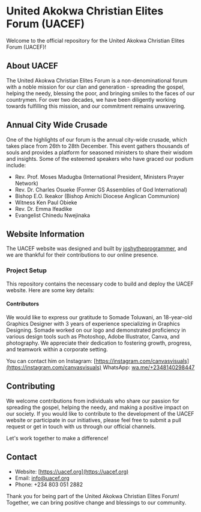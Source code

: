 # United Akokwa Christian Elites Forum (UACEF)

Welcome to the official repository for the United Akokwa Christian Elites Forum (UACEF)!

## About UACEF

The United Akokwa Christian Elites Forum is a non-denominational forum with a noble mission for our clan and generation - spreading the gospel, helping the needy, blessing the poor, and bringing smiles to the faces of our countrymen. For over two decades, we have been diligently working towards fulfilling this mission, and our commitment remains unwavering.

## Annual City Wide Crusade

One of the highlights of our forum is the annual city-wide crusade, which takes place from 26th to 28th December. This event gathers thousands of souls and provides a platform for seasoned ministers to share their wisdom and insights. Some of the esteemed speakers who have graced our podium include:

- Rev. Prof. Moses Madugba (International President, Ministers Prayer Network)
- Rev. Dr. Charles Osueke (Former GS Assemblies of God International)
- Bishop E.O. Ikeakor (Bishop Amichi Diocese Anglican Communion)
- Witness Ken Paul Obieke
- Rev. Dr. Emma Ifeadike
- Evangelist Chinedu Nwejinaka

## Website Information

The UACEF website was designed and built by [joshytheprogrammer](https://github.com/joshytheprogrammer), and we are thankful for their contributions to our online presence.

### Project Setup

This repository contains the necessary code to build and deploy the UACEF website. Here are some key details:

#### Contributors

We would like to express our gratitude to Somade Toluwani, an 18-year-old Graphics Designer with 3 years of experience specializing in Graphics Designing. Somade worked on our logo and demonstrated proficiency in various design tools such as Photoshop, Adobe Illustrator, Canva, and photography. We appreciate their dedication to fostering growth, progress, and teamwork within a corporate setting.

You can contact him on
Instagram: [https://instagram.com/canvasvisuals](https://instagram.com/canvasvisuals)
WhatsApp: [wa.me/+2348140298447](wa.me/+2348140298447)

## Contributing

We welcome contributions from individuals who share our passion for spreading the gospel, helping the needy, and making a positive impact on our society. If you would like to contribute to the development of the UACEF website or participate in our initiatives, please feel free to submit a pull request or get in touch with us through our official channels.

Let's work together to make a difference!

## Contact

- Website: [https://uacef.org](https://uacef.org)
- Email: <info@uacef.org>
- Phone: +234 803 051 2882

Thank you for being part of the United Akokwa Christian Elites Forum! Together, we can bring positive change and blessings to our community.

